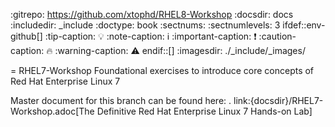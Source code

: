 :gitrepo: https://github.com/xtophd/RHEL8-Workshop
:docsdir: docs
:includedir: _include
:doctype: book
:sectnums:
:sectnumlevels: 3
ifdef::env-github[]
:tip-caption: :bulb:
:note-caption: :information_source:
:important-caption: :heavy_exclamation_mark:
:caution-caption: :fire:
:warning-caption: :warning:
endif::[]
:imagesdir: ./_include/_images/

= RHEL7-Workshop
Foundational exercises to introduce core concepts of Red Hat Enterprise Linux 7

Master document for this branch can be found here:
. link:{docsdir}/RHEL7-Workshop.adoc[The Definitive Red Hat Enterprise Linux 7 Hands-on Lab]

